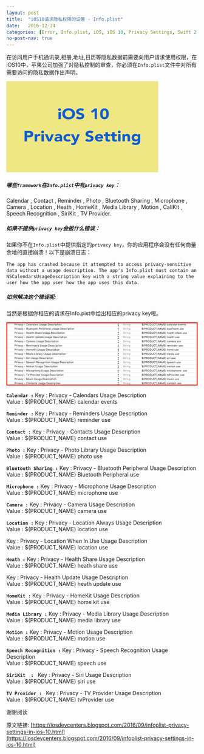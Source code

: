 ```yaml
---
layout: post
title:  "iOS10请求隐私权限的设置 - Info.plist"
date:   2016-12-24
categories: [Error, Info.plist, iOS, iOS 10, Privacy Settings, Swift 2.3, Swift 3.0, Xcode 8.0]
no-post-nav: true
---
```


在访问用户手机通讯录,相册,地址,日历等隐私数据前需要向用户请求使用权限，在iOS10中，苹果公司加强了对隐私控制的审查，你必须在`Info.plist`文件中对所有需要访问的隐私数据作出声明。

![Image](/assets/images/20161224/ios10.png)

##### 哪些`framework`在`Info.plist`中有`privacy key`：

Calendar , Contact , Reminder , Photo , Bluetooth Sharing , Microphone , Camera , Location , Heath , HomeKit , Media Library , Motion , CallKit , Speech Recognition , SiriKit , TV Provider.

##### 如果不提供`privacy key`会报什么错误：

如果你不在`Info.plist`中提供指定的`privacy key`，你的应用程序会没有任何商量余地的直接崩溃！以下是崩溃日志：

```
The app has crashed because it attempted to access privacy-sensitive data without a usage description. The app's Info.plist must contain an NSCalendarsUsageDescription key with a string value explaining to the user how the app user how the app uses this data.
```

##### 如何解决这个错误呢:

当然是根据你相应的请求在Info.pist中给出相应的privacy key啦。

![Image](/assets/images/20161224/privacykeys.png)

**`Calendar :`**
Key      :  Privacy - Calendars Usage Description    
Value  :  $(PRODUCT_NAME) calendar events

**`Reminder :`**
Key      :   Privacy - Reminders Usage Description    
Value  :   $(PRODUCT_NAME) reminder use

**`Contact :`**
Key       :   Privacy - Contacts Usage Description     
Value    :  $(PRODUCT_NAME) contact use

**`Photo :`**
Key       :  Privacy - Photo Library Usage Description    
Value   :  $(PRODUCT_NAME) photo use

**`Bluetooth Sharing :`**
Key       :  Privacy - Bluetooth Peripheral Usage Description     
Value   :  $(PRODUCT_NAME) Bluetooth Peripheral use

**`Microphone :`**
Key        :  Privacy - Microphone Usage Description    
Value    :  $(PRODUCT_NAME) microphone use

**`Camera :`**
Key       :  Privacy - Camera Usage Description   
Value   :  $(PRODUCT_NAME) camera use

**`Location :`**
Key      :  Privacy - Location Always Usage Description   
Value  :  $(PRODUCT_NAME) location use

Key       :  Privacy - Location When In Use Usage Description   
Value   :  $(PRODUCT_NAME) location use

**`Heath :`**
Key      :  Privacy - Health Share Usage Description   
Value  :  $(PRODUCT_NAME) heath share use

Key      :  Privacy - Health Update Usage Description   
Value  :  $(PRODUCT_NAME) heath update use

**`HomeKit :`**
Key      :  Privacy - HomeKit Usage Description   
Value  :  $(PRODUCT_NAME) home kit use

**`Media Library :`**
Key      :  Privacy - Media Library Usage Description   
Value  :  $(PRODUCT_NAME) media library use

**`Motion :`**
Key      :  Privacy - Motion Usage Description   
Value  :  $(PRODUCT_NAME) motion use

**`Speech Recognition :`**
Key      :  Privacy - Speech Recognition Usage Description   
Value  :  $(PRODUCT_NAME) speech use

**`SiriKit  : `**
Key      :  Privacy - Siri Usage Description  
Value  :  $(PRODUCT_NAME) siri use

**`TV Provider : `**
Key      :  Privacy - TV Provider Usage Description   
Value  :  $(PRODUCT_NAME) tvProvider use

谢谢阅读

原文链接: [https://iosdevcenters.blogspot.com/2016/09/infoplist-privacy-settings-in-ios-10.html](https://iosdevcenters.blogspot.com/2016/09/infoplist-privacy-settings-in-ios-10.html)
